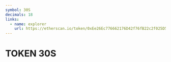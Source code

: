 ```yaml
---
symbol: 30S
decimals: 18
links:
  - name: explorer
    url: https://etherscan.io/token/0xEe26Ec776662176D42f76fB22c2f025D50469D9E
---
```


# TOKEN 30S
